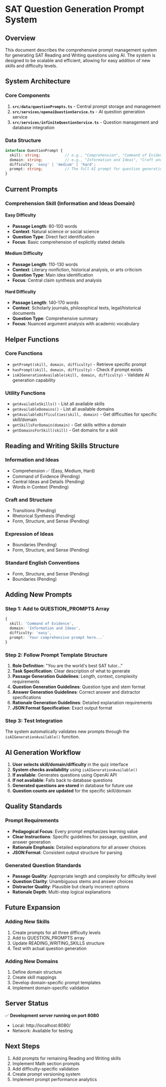 # SAT Question Generation Prompt System

## Overview
This document describes the comprehensive prompt management system for generating SAT Reading and Writing questions using AI. The system is designed to be scalable and efficient, allowing for easy addition of new skills and difficulty levels.

## System Architecture

### Core Components

1. **`src/data/questionPrompts.ts`** - Central prompt storage and management
2. **`src/services/openaiQuestionService.ts`** - AI question generation service
3. **`src/services/infiniteQuestionService.ts`** - Question management and database integration

### Data Structure

```typescript
interface QuestionPrompt {
  skill: string;           // e.g., "Comprehension", "Command of Evidence"
  domain: string;          // e.g., "Information and Ideas", "Craft and Structure"
  difficulty: 'easy' | 'medium' | 'hard';
  prompt: string;          // The full AI prompt for question generation
}
```

## Current Prompts

### Comprehension Skill (Information and Ideas Domain)

#### Easy Difficulty
- **Passage Length**: 80-100 words
- **Context**: Natural science or social science
- **Question Type**: Direct fact identification
- **Focus**: Basic comprehension of explicitly stated details

#### Medium Difficulty
- **Passage Length**: 110-130 words
- **Context**: Literary nonfiction, historical analysis, or arts criticism
- **Question Type**: Main idea identification
- **Focus**: Central claim synthesis and analysis

#### Hard Difficulty
- **Passage Length**: 140-170 words
- **Context**: Scholarly journals, philosophical texts, legal/historical documents
- **Question Type**: Comprehensive summary
- **Focus**: Nuanced argument analysis with academic vocabulary

## Helper Functions

### Core Functions
- `getPrompt(skill, domain, difficulty)` - Retrieve specific prompt
- `hasPrompt(skill, domain, difficulty)` - Check if prompt exists
- `isAIGenerationAvailable(skill, domain, difficulty)` - Validate AI generation capability

### Utility Functions
- `getAvailableSkills()` - List all available skills
- `getAvailableDomains()` - List all available domains
- `getAvailableDifficulties(skill, domain)` - Get difficulties for specific skill/domain
- `getSkillsForDomain(domain)` - Get skills within a domain
- `getDomainsForSkill(skill)` - Get domains for a skill

## Reading and Writing Skills Structure

### Information and Ideas
- Comprehension ✅ (Easy, Medium, Hard)
- Command of Evidence (Pending)
- Central Ideas and Details (Pending)
- Words in Context (Pending)

### Craft and Structure
- Transitions (Pending)
- Rhetorical Synthesis (Pending)
- Form, Structure, and Sense (Pending)

### Expression of Ideas
- Boundaries (Pending)
- Form, Structure, and Sense (Pending)

### Standard English Conventions
- Form, Structure, and Sense (Pending)
- Boundaries (Pending)

## Adding New Prompts

### Step 1: Add to QUESTION_PROMPTS Array
```typescript
{
  skill: 'Command of Evidence',
  domain: 'Information and Ideas',
  difficulty: 'easy',
  prompt: `Your comprehensive prompt here...`
}
```

### Step 2: Follow Prompt Template Structure
1. **Role Definition**: "You are the world's best SAT tutor..."
2. **Task Specification**: Clear description of what to generate
3. **Passage Generation Guidelines**: Length, context, complexity requirements
4. **Question Generation Guidelines**: Question type and stem format
5. **Answer Generation Guidelines**: Correct answer and distractor specifications
6. **Rationale Generation Guidelines**: Detailed explanation requirements
7. **JSON Format Specification**: Exact output format

### Step 3: Test Integration
The system automatically validates new prompts through the `isAIGenerationAvailable()` function.

## AI Generation Workflow

1. **User selects skill/domain/difficulty** in the quiz interface
2. **System checks availability** using `isAIGenerationAvailable()`
3. **If available**: Generates questions using OpenAI API
4. **If not available**: Falls back to database questions
5. **Generated questions are stored** in database for future use
6. **Question counts are updated** for the specific skill/domain

## Quality Standards

### Prompt Requirements
- **Pedagogical Focus**: Every prompt emphasizes learning value
- **Clear Instructions**: Specific guidelines for passage, question, and answer generation
- **Rationale Emphasis**: Detailed explanations for all answer choices
- **JSON Format**: Consistent output structure for parsing

### Generated Question Standards
- **Passage Quality**: Appropriate length and complexity for difficulty level
- **Question Clarity**: Unambiguous stems and answer choices
- **Distractor Quality**: Plausible but clearly incorrect options
- **Rationale Depth**: Multi-step logical explanations

## Future Expansion

### Adding New Skills
1. Create prompts for all three difficulty levels
2. Add to QUESTION_PROMPTS array
3. Update READING_WRITING_SKILLS structure
4. Test with actual question generation

### Adding New Domains
1. Define domain structure
2. Create skill mappings
3. Develop domain-specific prompt templates
4. Implement domain-specific validation

## Server Status
✅ **Development server running on port 8080**
- Local: http://localhost:8080/
- Network: Available for testing

## Next Steps
1. Add prompts for remaining Reading and Writing skills
2. Implement Math section prompts
3. Add difficulty-specific validation
4. Create prompt versioning system
5. Implement prompt performance analytics
